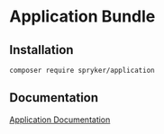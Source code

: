 # Application Bundle

## Installation

```
composer require spryker/application
```

## Documentation

[Application Documentation](http://spryker.github.io/core/bundles/application)
